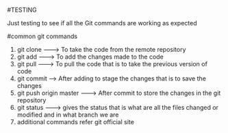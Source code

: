 #TESTING

Just testing to see if all the Git commands are working as expected

#common git commands
  1) git clone ---> To take the code from the remote repository 
  2) git add   ---> To add the changes made to the code
  3) git pull  ---> To pull the code that is to take the previous version of code
  4) git commit --> After adding to stage the changes that is to save the changes
  5) git push origin master ---> After commit to store the changes in the git repository
  6) git status ---> gives the status that is what are all the files changed or modified and in what branch we are
  7) additional commands refer git official site
